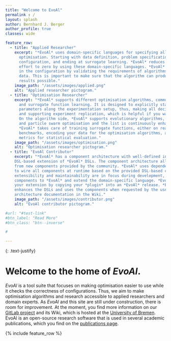 ```yaml
---
title: "Welcome to EvoAl"
permalink : /
layout: splash
author: Bernhard J. Berger
author_profile: true
classes: wide

feature_row:
  - title: "Applied Researcher"
    excerpt: "*EvoAl* uses domain-specific languages for specifying all aspects of
      optimisation. Starting with data definition, problem specification, algorithm
      configuration, and ending at surrogate learning. *EvoAl* reduces the programming
      effort to zero by using these domain-specific languages. *EvoAl* supports you
      in the configuration by validating the requirements of algorithms against your
      data. This is important to make sure that the algorithm can produce the best
      results possible."
    image_path: "/assets/images/applied.png"
    alt: "Applied researcher pictogram."
  - title: "Optimisation Researcher"
    excerpt: "*EvoAl* supports different optimisation algorithms, community benchmarks,
      and surrogate function learning. It is designed to explicitly state all configuration
      parameters along the experimentation setup, thus, making all decisions transparent
      and supporting experiment replication, which is helpful if you want to earn an [ACM artifact badge](https://www.acm.org/publications/policies/artifact-review-and-badging-current).
      On the algorithm side, *EvoAl* supports evolutionary algorithms, evolutionary strategies,
      and particle swarm optimisation and the list is continuously enhanced. Furthermore,
      *EvoAl* takes care of training surrogate functions, either on real-world data or
      benchmarks, encoding your data for the optimisation algorithms, and determining useful
      metrics for statistical evaluation." 
    image_path: "/assets/images/optimisation.png"
    alt: "Optimisation researcher pictogram."
  - title: "EvoAl Contributor"
    excerpt: "*EvoAl* has a component architecture with well-defined interfaces and allows a
    DSL-based extension of *EvoAl* DSLs. The component architecture allows anyone to benefit
    from new components provided by the community. *EvoAl* uses dependency injection internally
    to wire all components at runtime based on the provided DSL-based configuration. As
    extensibility and maintainability are in focus during development, you can easily add new
    components to *EvoAl* and extend the domain-specific language. *EvoAl* users can simply use
    your extension by copying your *plugin* into an *EvoAl* release. *EvoAl* automatically
    enhances the DSLs and uses the components when requested by the user. You will find the
    architecture documentation in the Wiki."
    image_path: "/assets/images/contributor.png"
    alt: "EvoAl contributor pictogram."

#url: "#test-link"
#btn_label: "Read More"
#btn_class: "btn--inverse"

# 

---
```


{: .text-justify}

# Welcome to the home of *EvoAl*.

*EvoAl* is a tool suite that focuses on making optimisation easier to use while
it checks the correctness of configurations. Thus, we aim to make optimisation
algorithms and research accessible to applied researchers and domain experts.
As *EvoAl* and this site are still under construction, there is room for
improvement. At the moment, you find more information on our
[GitLab project]((https://gitlab.informatik.uni-bremen.de/evoal/source/evoal-core))
and its Wiki, which is hosted at the [University of Bremen](https://www.uni-bremen.de).
EvoAl is an open-source research software that is used in several academic
publications, which you find on the [publications page](pages/publications). 

{% include feature_row %}
